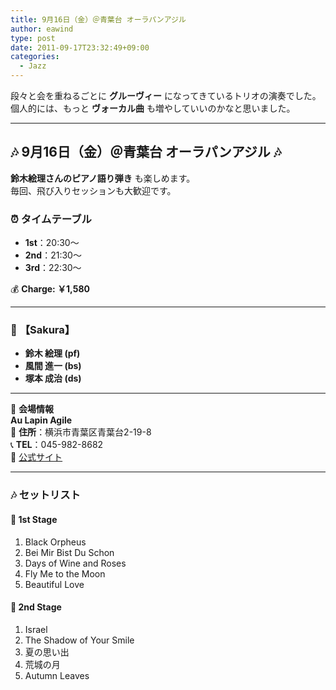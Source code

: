 ```yaml
---
title: 9月16日（金）＠青葉台 オーラパンアジル
author: eawind
type: post
date: 2011-09-17T23:32:49+09:00
categories:
  - Jazz
---
```

段々と会を重ねるごとに **グルーヴィー** になってきているトリオの演奏でした。  
個人的には、もっと **ヴォーカル曲** も増やしていいのかなと思いました。

---

## **🎶 9月16日（金）＠青葉台 オーラパンアジル 🎶**

**鈴木絵理さんのピアノ語り弾き** も楽しめます。  
毎回、飛び入りセッションも大歓迎です。

### ⏰ **タイムテーブル**
- **1st**：20:30〜  
- **2nd**：21:30〜  
- **3rd**：22:30〜  

💰 **Charge: ￥1,580**  

---

### 🎵 **【Sakura】**
- **鈴木 絵理 (pf)**
- **風間 進一 (bs)**
- **塚本 成治 (ds)**

---

📍 **会場情報**  
**Au Lapin Agile**  
📌 **住所**：横浜市青葉区青葉台2-19-8  
📞 **TEL**：045-982-8682  
🔗 [公式サイト](http://www.geocities.jp/aulapinagile1/index.html)  

---

### 🎶 **セットリスト**
#### 🎵 **1st Stage**
1. Black Orpheus  
2. Bei Mir Bist Du Schon  
3. Days of Wine and Roses  
4. Fly Me to the Moon  
5. Beautiful Love  

#### 🎵 **2nd Stage**
1. Israel  
2. The Shadow of Your Smile  
3. 夏の思い出  
4. 荒城の月  
5. Autumn Leaves  

